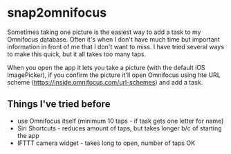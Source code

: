 # snap2omnifocus

Sometimes taking one picture is the easiest way to add a task to my Omnifocus database. Often it's when I don't have much time but important information in front of me that I don't want to miss. I have tried several ways to make this quick, but it all takes too many taps.

When you open the app it lets you take a picture (with the default iOS ImagePicker), if you confirm the picture it'll open Omnifocus using hte URL scheme (https://inside.omnifocus.com/url-schemes) and add a task. 

## Things I've tried before 

* use Omnifocus itself (minimum 10 taps - if task gets one letter for name) 
* Siri Shortcuts - reduces amount of taps, but takes longer b/c of starting the app 
* IFTTT camera widget - takes long to open, number of taps OK
